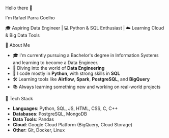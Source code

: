 Hello there 👋

I'm Rafael Parra Coelho

🎓 Aspiring Data Engineer | 💻 Python & SQL Enthusiast | ☁️ Learning Cloud & Big Data Tools

🚀 About Me
 
- 🎓 I'm currently pursuing a Bachelor's degree in Information Systems and learning to become a Data Engineer.
- 🧩 Diving into the world of **Data Engineering**
- 🐍 I code mostly in **Python**, with strong skills in **SQL**
- 🛠️ Learning tools like **Airflow**, **Spark**, **PostgreSQL**, and **BigQuery**
- 📚 Always learning something new and working on real-world projects

🔧 Tech Stack
 
- **Languages**: Python, SQL, JS, HTML, CSS, C, C++
- **Databases**: PostgreSQL, MongoDB
- **Data Tools**: Pandas
- **Cloud**: Google Cloud Platform (BigQuery, Cloud Storage)
- **Other**: Git, Docker, Linux



